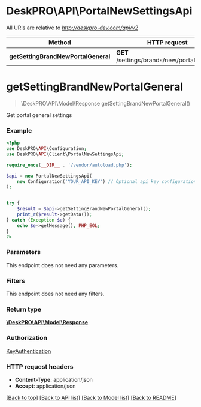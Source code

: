 # DeskPRO\API\PortalNewSettingsApi

All URIs are relative to *http://deskpro-dev.com/api/v2*

Method | HTTP request | Description
------------- | ------------- | -------------
[**getSettingBrandNewPortalGeneral**](PortalNewSettingsApi.md#getSettingBrandNewPortalGeneral) | **GET** /settings/brands/new/portal/general | 


# **getSettingBrandNewPortalGeneral**
> \DeskPRO\API\Model\Response getSettingBrandNewPortalGeneral()



Get portal general settings

### Example
```php
<?php
use DeskPRO\API\Configuration;
use DeskPRO\API\Client\PortalNewSettingsApi;

require_once(__DIR__ . '/vendor/autoload.php');

$api = new PortalNewSettingsApi(
    new Configuration('YOUR_API_KEY') // Optional api key configuration
);


try {
    $result = $api->getSettingBrandNewPortalGeneral();
    print_r($result->getData());
} catch (Exception $e) {
    echo $e->getMessage(), PHP_EOL;
}
?>
```

### Parameters
This endpoint does not need any parameters.


### Filters
This endpoint does not need any filters.


### Return type

[**\DeskPRO\API\Model\Response**](../Model/Response.md)

### Authorization

[KeyAuthentication](../../README.md#KeyAuthentication)

### HTTP request headers

 - **Content-Type**: application/json
 - **Accept**: application/json

[[Back to top]](#) [[Back to API list]](../../README.md#documentation-for-api-endpoints) [[Back to Model list]](../../README.md#documentation-for-models) [[Back to README]](../../README.md)

